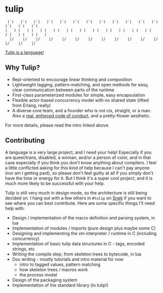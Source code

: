 # tulip

```
 )`(   )`(   )`(   )`(   )`(   )`(   )`(   )`(   )`(   )`(   )`(   )`(   )`(   )`(   )`(
(   ) (   ) (   ) (   ) (   ) (   ) (   ) (   ) (   ) (   ) (   ) (   ) (   ) (   ) (   )
  |/    |/    |/    |/    |/    |/    |/    |/    |/    |/    |/    |/    |/    |/    |/
```

[coc]: http://tinyurl.com/tulip-conduct "Code of Conduct"
[intro]: https://gitlab.com/tulip-lang/tulip/blob/master/doc/intro.md

[Tulip is a language!][intro]

## Why Tulip?

* Repl-oriented to encourage linear thinking and composition
* Lightweight tagging, pattern-matching, and open methods for easy, clear communication between parts of the runtime
* First-class parameterized modules for simple, easy encapsulation
* Flexible actor-based concurrency model with no shared state (lifted from Erlang, really)
* A diverse core team, and a founder who is not cis, straight, or a man. Also a [real, enforced code of conduct][coc], and a pretty-flower aesthetic.

For more details, please read the intro linked above.

## Contributing

A language is a very large project, and I need your help!  Especially if you are queer/trans, disabled, a woman, and/or a person of color, and in that case especially if you think you don't know anything about compilers.  I feel a little conflicted asking for this kind of help because I can't pay anyone (nor am I getting paid), so please don't feel guilty at all if you simply don't have the time or energy for it.  But I think it's a super cool project, and it is much more likely to be successful with your help.

Tulip is still very much in design mode, so the architecture is still being decided on.  I hang out with a few others in `#tulip` on [Snek][] if you want to see where you can best contribute.  Here are some specific things I'll need help with:

[Snek]: http://snek.jneen.net/

* Design / implementation of the macro definition and parsing system, in lua
* Implementation of modules / imports (pure design plus maybe some C)
* Designing and implementing the vm interpreter / runtime in C (including concurrency)
* Implementation of basic tulip data structures in C - tags, encoded strings, etc
* Writing the compile step, from skeleton trees to bytecode, in lua
* Doc writing - mostly tutorials and intro material for now
  - intro to tagged values, pattern matching
  - how skeleton trees / macros work
  - the process model
* Design of the packaging system
* Implementation of the standard library (in tulip!)
